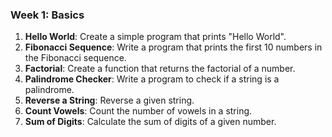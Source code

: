 ### Week 1: Basics
1. **Hello World**: Create a simple program that prints "Hello World".
2. **Fibonacci Sequence**: Write a program that prints the first 10 numbers in the Fibonacci sequence.
3. **Factorial**: Create a function that returns the factorial of a number.
4. **Palindrome Checker**: Write a program to check if a string is a palindrome.
5. **Reverse a String**: Reverse a given string.
6. **Count Vowels**: Count the number of vowels in a string.
7. **Sum of Digits**: Calculate the sum of digits of a given number.

